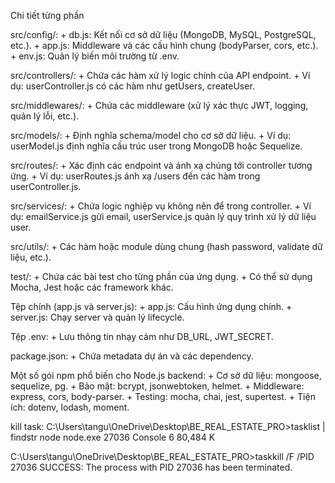 Chi tiết từng phần

src/config/:
    + db.js: Kết nối cơ sở dữ liệu (MongoDB, MySQL, PostgreSQL, etc.).
    + app.js: Middleware và các cấu hình chung (bodyParser, cors, etc.).
    + env.js: Quản lý biến môi trường từ .env.

src/controllers/:
    + Chứa các hàm xử lý logic chính của API endpoint.
    + Ví dụ: userController.js có các hàm như getUsers, createUser.

src/middlewares/:
    + Chứa các middleware (xử lý xác thực JWT, logging, quản lý lỗi, etc.).

src/models/:
    + Định nghĩa schema/model cho cơ sở dữ liệu.
    + Ví dụ: userModel.js định nghĩa cấu trúc user trong MongoDB hoặc Sequelize.

src/routes/:
    + Xác định các endpoint và ánh xạ chúng tới controller tương ứng.
    + Ví dụ: userRoutes.js ánh xạ /users đến các hàm trong userController.js.

src/services/:
    + Chứa logic nghiệp vụ không nên để trong controller.
    + Ví dụ: emailService.js gửi email, userService.js quản lý quy trình xử lý dữ liệu user.

src/utils/:
    + Các hàm hoặc module dùng chung (hash password, validate dữ liệu, etc.).

test/:
    + Chứa các bài test cho từng phần của ứng dụng.
    + Có thể sử dụng Mocha, Jest hoặc các framework khác.

Tệp chính (app.js và server.js):
    + app.js: Cấu hình ứng dụng chính.
    + server.js: Chạy server và quản lý lifecycle.

Tệp .env:
    + Lưu thông tin nhạy cảm như DB_URL, JWT_SECRET.

package.json:
    + Chứa metadata dự án và các dependency.


Một số gói npm phổ biến cho Node.js backend:
    + Cơ sở dữ liệu: mongoose, sequelize, pg.
    + Bảo mật: bcrypt, jsonwebtoken, helmet.
    + Middleware: express, cors, body-parser.
    + Testing: mocha, chai, jest, supertest.
    + Tiện ích: dotenv, lodash, moment.


kill task:
C:\Users\tangu\OneDrive\Desktop\BE_REAL_ESTATE_PRO>tasklist | findstr node
node.exe                     27036 Console                    6     80,484 K

C:\Users\tangu\OneDrive\Desktop\BE_REAL_ESTATE_PRO>taskkill /F /PID 27036
SUCCESS: The process with PID 27036 has been terminated.
